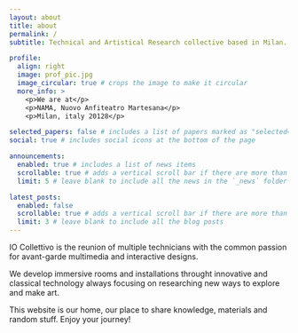 ```yaml
---
layout: about
title: about
permalink: /
subtitle: Technical and Artistical Research collective based in Milan.

profile:
  align: right
  image: prof_pic.jpg
  image_circular: true # crops the image to make it circular
  more_info: >
    <p>We are at</p>
    <p>NAMA, Nuovo Anfiteatro Martesana</p>
    <p>Milan, italy 20128</p>

selected_papers: false # includes a list of papers marked as "selected={true}"
social: true # includes social icons at the bottom of the page

announcements:
  enabled: true # includes a list of news items
  scrollable: true # adds a vertical scroll bar if there are more than 3 news items
  limit: 5 # leave blank to include all the news in the `_news` folder

latest_posts:
  enabled: false
  scrollable: true # adds a vertical scroll bar if there are more than 3 new posts items
  limit: 3 # leave blank to include all the blog posts
---
```


IO Collettivo is the reunion of multiple technicians with the common passion for avant-garde multimedia and interactive designs.

We develop immersive rooms and installations throught innovative and classical technology always focusing on researching new ways to explore and make art.

This website is our home, our place to share knowledge, materials and random stuff. Enjoy your journey!
